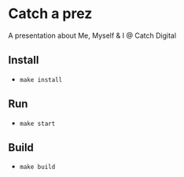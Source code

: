 # Catch a prez

A presentation about Me, Myself & I @ Catch Digital

## Install

* `make install`

## Run

* `make start`

## Build

* `make build`